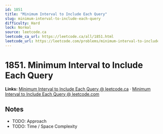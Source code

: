 ```yaml
--- 
id: 1851
title: "Minimum Interval to Include Each Query"
slug: minimum-interval-to-include-each-query
difficulty: Hard
lock: Normal
source: leetcode.ca
leetcode_ca_url: https://leetcode.ca/all/1851.html
leetcode_url: https://leetcode.com/problems/minimum-interval-to-include-each-query/
---
```


# 1851. Minimum Interval to Include Each Query

**Links:** [Minimum Interval to Include Each Query @ leetcode.ca](https://leetcode.ca/all/1851.html) · [Minimum Interval to Include Each Query @ leetcode.com](https://leetcode.com/problems/minimum-interval-to-include-each-query/)

## Notes
- TODO: Approach
- TODO: Time / Space Complexity
